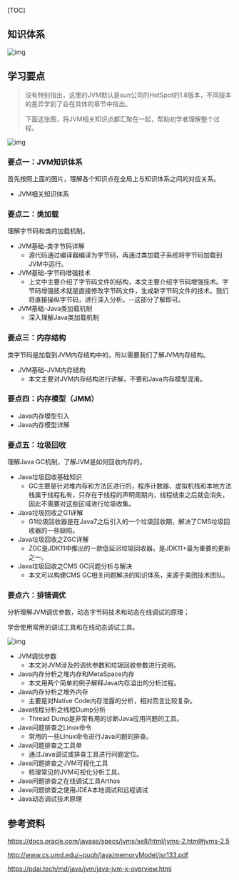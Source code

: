 [TOC]



## 知识体系

![img](https://typora-1256823886.cos.ap-nanjing.myqcloud.com/2022/jvm-overview.png)

## 学习要点

> 没有特别指出，这里的JVM默认是sun公司的HotSpot的1.8版本，不同版本的差异学到了会在具体的章节中指出。
>
> 下面这张图，将JVM相关知识点都汇聚在一起，帮助初学者理解整个过程。

![img](https://typora-1256823886.cos.ap-nanjing.myqcloud.com/2022/java-jvm-overview.png)

### 要点一：JVM知识体系

首先按照上面的图片，理解各个知识点在全局上与知识体系之间的对应关系。

- JVM相关知识体系

### 要点二：类加载

理解字节码和类的加载机制。

- JVM基础-类字节码详解
  - 源代码通过编译器编译为字节码，再通过类加载子系统将字节码加载到JVM中运行。
- JVM基础-字节码增强技术
  - 上文中主要介绍了字节码文件的结构，本文主要介绍字节码增强技术。字节码增强技术就是直接修改字节码文件，生成新字节码文件的技术。我们将直接操纵字节码，进行深入分析。--这部分了解即可。
- JVM基础-Java类加载机制
  - 深入理解Java类加载机制

### 要点三：内存结构

类字节码是加载到JVM内存结构中的，所以需要我们了解JVM内存结构。

- JVM基础-JVM内存结构
  - 本文主要对JVM内存结构进行讲解，不要和Java内存模型混淆。

### 要点四：内存模型（JMM）

- Java内存模型引入
- Java内存模型详解

### 要点五：垃圾回收

理解Java GC机制，了解JVM是如何回收内存的。

- Java垃圾回收基础知识
  - GC主要是针对堆内存和方法区进行的，程序计数器、虚拟机栈和本地方法栈属于线程私有，只存在于线程的声明周期内，线程结束之后就会消失，因此不需要对这些区域进行垃圾收集。
- Java垃圾回收之G1详解
  - G1垃圾回收器是在Java7之后引入的一个垃圾回收期，解决了CMS垃圾回收器的一些缺陷。
- Java垃圾回收之ZGC详解
  - ZGC是JDK11中推出的一款低延迟垃圾回收器，是JDK11+最为重要的更新之一。
- Java垃圾回收之CMS GC问题分析与解决
  - 本文可以构建CMS GC相关问题解决的知识体系，来源于美团技术团队。

### 要点六：排错调优

分析理解JVM调优参数，动态字节码技术和动态在线调试的原理；

学会使用常用的调试工具和在线动态调试工具。

![img](https://typora-1256823886.cos.ap-nanjing.myqcloud.com/2022/java-jvm-debug.png)

- JVM调优参数
  - 本文对JVM涉及的调优参数和垃圾回收参数进行说明。
- Java内存分析之堆内存和MetaSpace内存
  - 本文用两个简单的例子解释Java内存溢出的分析过程。
- Java内存分析之堆外内存
  - 主要是对Native Code内存泄露的分析，相对而言比较复杂。
- Java线程分析之线程Dump分析
  - Thread Dump是非常有用的诊断Java应用问题的工具。
- Java问题排查之Linux命令
  - 常用的一些LInux命令进行Java问题的排查。
- Java问题排查之工具单
  - 通过Java调试或排查工具进行问题定位。
- Java问题排查之JVM可视化工具
  - 梳理常见的JVM可视化分析工具。
- Java问题排查之在线调试工具Arthas
- Java问题排查之使用JDEA本地调试和远程调试
- Java动态调试技术原理

## 参考资料

https://docs.oracle.com/javase/specs/jvms/se8/html/jvms-2.html#jvms-2.5

http://www.cs.umd.edu/~pugh/java/memoryModel/jsr133.pdf

https://pdai.tech/md/java/jvm/java-jvm-x-overview.html